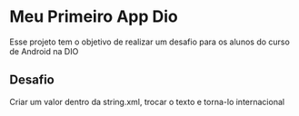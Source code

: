 # Meu Primeiro App Dio
<p>Esse projeto tem o objetivo de realizar um desafio para os alunos do curso de Android na DIO</p>


## Desafio

<P>Criar um valor dentro da string.xml, trocar o texto e torna-lo internacional</P>
